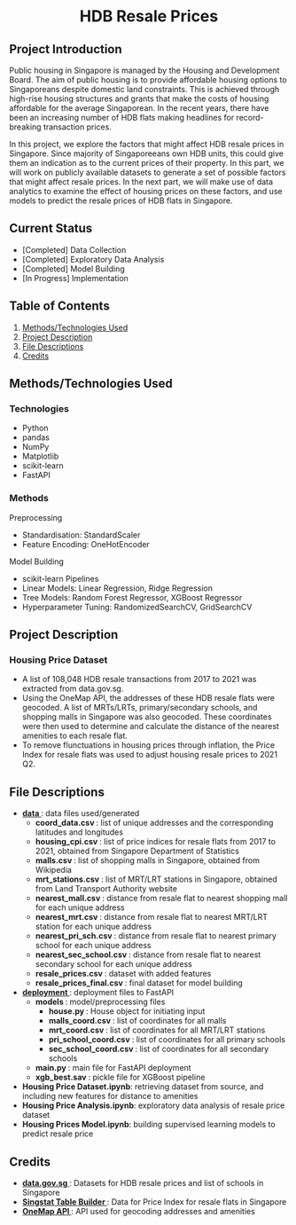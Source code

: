 <h1 align='center'>HDB Resale Prices</h1>

## Project Introduction
Public housing in Singapore is managed by the Housing and Development Board. The aim of public housing is to provide affordable housing options to Singaporeans despite domestic land constraints. This is achieved through high-rise housing structures and grants that make the costs of housing affordable for the average Singaporean. In the recent years, there have been an increasing number of HDB flats making headlines for record-breaking transaction prices.

In this project, we explore the factors that might affect HDB resale prices in Singapore. Since majority of Singaporeeans own HDB units, this could give them an indication as to the current prices of their property. In this part, we will work on publicly available datasets to generate a set of possible factors that might affect resale prices. In the next part, we will make use of data analytics to examine the effect of housing prices on these factors, and use models to predict the resale prices of HDB flats in Singapore.

## Current Status
* [Completed] Data Collection
* [Completed] Exploratory Data Analysis
* [Completed] Model Building
* [In Progress] Implementation

## Table of Contents

1. [ Methods/Technologies Used ](#Methods_Techonologies_Used)
2. [ Project Description ](#Project_Description)
3. [ File Descriptions ](#File_Descriptions)
4. [ Credits ](#Credits)

<a name="Methods_Techonologies_Used"></a>
## Methods/Technologies Used

### Technologies
* Python
* pandas
* NumPy
* Matplotlib
* scikit-learn
* FastAPI

### Methods
Preprocessing
* Standardisation: StandardScaler
* Feature Encoding: OneHotEncoder

Model Building
* scikit-learn Pipelines
* Linear Models: Linear Regression, Ridge Regression
* Tree Models: Random Forest Regressor, XGBoost Regressor
* Hyperparameter Tuning: RandomizedSearchCV, GridSearchCV

<a name="Project_Description"></a>
## Project Description

### Housing Price Dataset
* A list of 108,048 HDB resale transactions from 2017 to 2021 was extracted from data.gov.sg.
* Using the OneMap API, the addresses of these HDB resale flats were geocoded. A list of MRTs/LRTs, primary/secondary schools, and shopping malls in Singapore was also geocoded. These coordinates were then used to determine and calculate the distance of the nearest amenities to each resale flat.
* To remove flunctuations in housing prices through inflation, the Price Index for resale flats was used to adjust housing resale prices to 2021 Q2.

<a name="File_Descriptions"></a>
## File Descriptions

* <strong>[ data ](https://github.com/cheeweisoh/portfolio/tree/main/hdb_resale_prices/data)</strong> : data files used/generated
    * <strong> coord_data.csv </strong>: list of unique addresses and the corresponding latitudes and longitudes
    * <strong> housing_cpi.csv </strong>: list of price indices for resale flats from 2017 to 2021, obtained from Singapore Department of Statistics
    * <strong> malls.csv </strong>: list of shopping malls in Singapore, obtained from Wikipedia
    * <strong> mrt_stations.csv </strong>: list of MRT/LRT stations in Singapore, obtained from Land Transport Authority website
    * <strong> nearest_mall.csv </strong>: distance from resale flat to nearest shopping mall for each unique address
    * <strong> nearest_mrt.csv </strong>: distance from resale flat to nearest MRT/LRT station for each unique address
    * <strong> nearest_pri_sch.csv </strong>: distance from resale flat to nearest primary school for each unique address
    * <strong> nearest_sec_school.csv </strong>: distance from resale flat to nearest secondary school for each unique address
    * <strong> resale_prices.csv </strong>: dataset with added features
    * <strong> resale_prices_final.csv </strong>: final dataset for model building
* <strong>[ deployment ](https://github.com/cheeweisoh/portfolio/tree/main/hdb_resale_prices/deployment)</strong> : deployment files to FastAPI
    * <strong> models </strong>: model/preprocessing files
        * <strong> house.py </strong>: House object for initiating input
        * <strong> malls_coord.csv </strong>: list of coordinates for all malls
        * <strong> mrt_coord.csv </strong>: list of coordinates for all MRT/LRT stations
        * <strong> pri_school_coord.csv </strong>: list of coordinates for all primary schools
        * <strong> sec_school_coord.csv </strong>: list of coordinates for all secondary schools
    * <strong> main.py </strong>: main file for FastAPI deployment
    * <strong> xgb_best.sav </strong>: pickle file for XGBoost pipeline
* <strong>Housing Price Dataset.ipynb</strong>: retrieving dataset from source, and including new features for distance to amenities
* <strong>Housing Price Analysis.ipynb</strong>: exploratory data analysis of resale price dataset
* <strong>Housing Prices Model.ipynb</strong>: building supervised learning models to predict resale price
    
<a name="Credits"></a>
## Credits

* <strong>[ data.gov.sg ](https://data.gov.sg/)</strong>: Datasets for HDB resale prices and list of schools in Singapore
* <strong>[ Singstat Table Builder ](https://www.tablebuilder.singstat.gov.sg/publicfacing/mainMenu.action)</strong>: Data for Price Index for resale flats in Singapore
* <strong>[ OneMap API ](https://www.onemap.gov.sg/docs/#onemap-rest-apis)</strong>: API used for geocoding addresses and amenities
